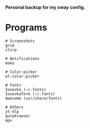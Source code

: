 **Personal backup for my sway config.**

# Programs
    # Screenshots
    grim
    slurp

    # Notifications
    mako

    # Color-picker
    wl-color-picker

    # Fonts
    Iosevka (~/.fonts)
    IosevkaTerm (~/.fonts)
    Awesome (usr/share/fonts)

    # Others
    yt-dlp
    qutebrowser
    mpv
